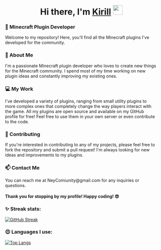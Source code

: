 <h1 align="center">Hi there, I'm <a href="https://vk.com/k_gra4ev" target="_blank">Kirill</a> <img src="https://github.com/blackcater/blackcater/raw/main/images/Hi.gif" height="32"/></h1>

<h3> 🚀 Minecraft Plugin Developer </h3>
Welcome to my repository! Here, you'll find all the Minecraft plugins I've developed for the community.

<h3> 🧐 About Me </h3>
I'm a passionate Minecraft plugin developer who loves to create new things for the Minecraft community. I spend most of my time working on new plugin ideas and constantly improving my existing ones.

<h3> 💻 My Work </h3>
I've developed a variety of plugins, ranging from small utility plugins to more complex ones that completely change the way players interact with the game. All my plugins are open source and available on my GitHub profile for free! Feel free to use them in your own server or even contribute to the code.

<h3> 🤝 Contributing </h3>
If you're interested in contributing to any of my projects, please feel free to fork the repository and submit a pull request! I'm always looking for new ideas and improvements to my plugins.

<h3> 📫 Contact Me </h3>
You can reach me at NeyComiunity@gmail.com for any inquiries or questions. 

#### Thank you for stopping by my profile! Happy coding! 😎

### ✨ Streak stats:
[![GitHub Streak](https://github-readme-streak-stats.herokuapp.com/?user=KirillGrachev)](https://git.io/streak-stats)

### 😍 Languages I use:
[![Top Langs](https://github-readme-stats.vercel.app/api/top-langs/?username=kirillgrachev&layout=compact)](https://github.com/anuraghazra/github-readme-stats)
